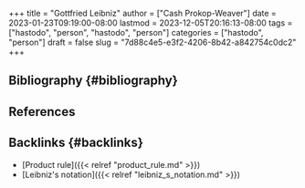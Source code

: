+++
title = "Gottfried Leibniz"
author = ["Cash Prokop-Weaver"]
date = 2023-01-23T09:19:00-08:00
lastmod = 2023-12-05T20:16:13-08:00
tags = ["hastodo", "person", "hastodo", "person"]
categories = ["hastodo", "person"]
draft = false
slug = "7d88c4e5-e3f2-4206-8b42-a842754c0dc2"
+++

## Bibliography {#bibliography}

## References

<style>.csl-entry{text-indent: -1.5em; margin-left: 1.5em;}</style><div class="csl-bib-body">
</div>


## Backlinks {#backlinks}

-   [Product rule]({{< relref "product_rule.md" >}})
-   [Leibniz's notation]({{< relref "leibniz_s_notation.md" >}})
